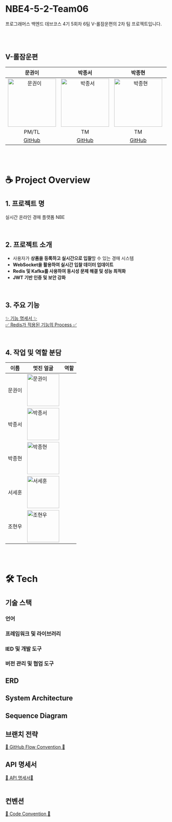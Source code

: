 # NBE4-5-2-Team06
프로그래머스 백엔드 데브코스 4기 5회차 6팀 V-롤잠운편의 2차 팀 프로젝트입니다.

<br/>
<br/>

## V-롤잠운편

|                                           문권이                                           |                                        박종서                                          |                                                        박종현                                                        |                                          서세훈                                           |                                                        조현우                                                        
|:---------------------------------------------------------------------------------------:|:--------------------------------------------------------------------------------------:|:-----------------------------------------------------------------------------------------------------------------:|:--------------------------------------------------------------------------------------:|:-----------------------------------------------------------------------------------------------------------------:|
| <img src="https://avatars.githubusercontent.com/u/102517739?v=4" alt="문권이" width="150"> | <img src="https://avatars.githubusercontent.com/u/184979256?v=4" alt="박종서" width="150"> | <img src="https://avatars.githubusercontent.com/u/149856960?v=4" alt="박종현" width="150"> | <img src="https://avatars.githubusercontent.com/u/113406474?v=4" alt="서세훈" width="150"> | <img src="https://avatars.githubusercontent.com/u/151692425?v=4" alt="조현우" width="150"> |
|                                         PM/TL                                         |                                           TM                                          |                                                        TM                                                         |                                           TM                                          |                                                       TM                                                         |
|                          [GitHub](https://github.com/M00NPANG)                          |                         [GitHub](https://github.com/csjsseo)                          |                                        [GitHub](https://github.com/joungGo)                                        |                         [GitHub](https://github.com/sehun-Seo3)                          |                                                    [GitHub](https://github.com/ChoHyunWoo)                                                     |

<br/>
<br/>

# ☕ Project Overview

## 1. 프로젝트 명
실시간 온라인 경매 플랫폼 NBE

<br/>

## 2. 프로젝트 소개
- 사용자가 **상품을 등록하고 실시간으로 입찰**할 수 있는 경매 시스템
- **WebSocket을 활용하여 실시간 입찰 데이터 업데이트**
- **Redis 및 Kafka를 사용하여 동시성 문제 해결 및 성능 최적화**
- **JWT 기반 인증 및 보안 강화**
<br/>

## 3. 주요 기능
[✨ 기능 명세서 ✨](https://github.com/prgrms-be-devcourse/NBE4-5-2-Team06/wiki/%E2%9A%A1%EF%B8%8F-%EA%B8%B0%EB%8A%A5-%EB%AA%85%EC%84%B8%EC%84%9C-%E2%9A%A1%EF%B8%8F)<br/>
[✅ Redis가 적용된 기능의 Process ✅](https://github.com/prgrms-be-devcourse/NBE4-5-2-Team06/wiki/%E2%9C%85-Redis%EA%B0%80-%EC%A0%81%EC%9A%A9%EB%90%9C-%EA%B8%B0%EB%8A%A5%EC%9D%98-Process)
 
<br/>

## 4. 작업 및 역할 분담
   |   이름   |                                     멋진  얼굴                                                    |                                   역할                                                               |
   |-----|-----------------------------------------------------------------------------------------|--------------------------------------------------------------------------------------------------|
   | 문권이 | <img src="https://avatars.githubusercontent.com/u/102517739?v=4" alt="문권이" width="100"> | <ul></ul> |
   | 박종서 | <img src="https://avatars.githubusercontent.com/u/184979256?v=4" alt="박종서" width="100">  | <ul></ul>|
   | 박종현 | <img src="https://avatars.githubusercontent.com/u/149856960?v=4" alt="박종현" width="100"> | <ul></ul>|
   | 서세훈 | <img src="https://avatars.githubusercontent.com/u/113406474?v=4" alt="서세훈" width="100">  | <ul></ul>|
   | 조현우 | <img src="https://avatars.githubusercontent.com/u/151692425?v=4" alt="조현우" width="100">  | <ul></ul> |

<br/>
<br/>


# 🛠️ Tech
## 기술 스택
### 언어

### 프레임워크 및 라이브러리
  
### IED 및 개발 도구

### 버전 관리 및 협업 도구

## ERD

## System Architecture

## Sequence Diagram


## 브랜치 전략
[🔧 GitHub Flow Convention 🔧](https://github.com/prgrms-be-devcourse/NBE4-5-2-Team06/wiki/%F0%9F%94%A7-GitHub-Flow-Convention)

## API 명세서
[🔖 API 명세서🔖 ](https://navy-barberry-faa.notion.site/API-1b83d2ba3c9c801990f6d1c47e5a4926?pvs=4)
<br/>
<br/>

## 컨벤션

[📌 Code Convention 📌](https://github.com/prgrms-be-devcourse/NBE4-5-1-Team07/wiki/%F0%9F%93%8C-Code-Convention)
